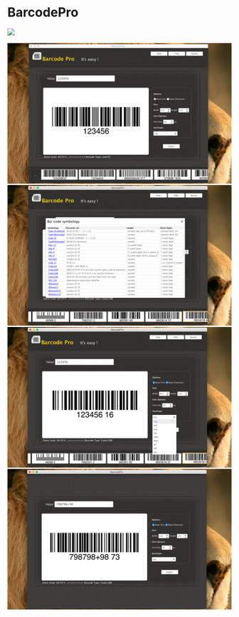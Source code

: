 BarcodePro
==========

[![](http://res.cloudinary.com/dfzokzfi5/image/upload/v1422712829/app-store-button__by05gx.png)](https://shopper.mycommerce.com/checkout/cart/add/55399-3)


![](https://github.com/Romanysoft/BarcodePro/blob/master/images/8.0/1.jpg)
![](https://github.com/Romanysoft/BarcodePro/blob/master/images/8.0/2.jpg)
![](https://github.com/Romanysoft/BarcodePro/blob/master/images/8.0/3.jpg)
![](https://github.com/Romanysoft/BarcodePro/blob/master/images/8.0/4.jpg)



